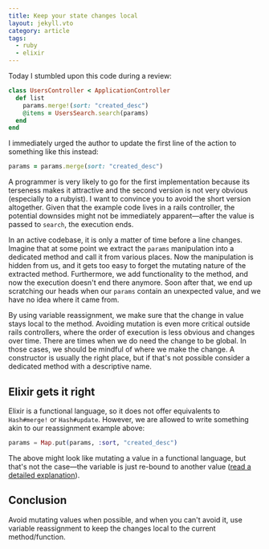 ```yaml
---
title: Keep your state changes local
layout: jekyll.vto
category: article
tags:
  - ruby
  - elixir
---
```


Today I stumbled upon this code during a review:

```ruby
class UsersController < ApplicationController
  def list
    params.merge!(sort: "created_desc")
    @items = UsersSearch.search(params)
  end
end
```

I immediately urged the author to update the first line of the action to something like this instead:

```ruby
params = params.merge(sort: "created_desc")
```

A programmer is very likely to go for the first implementation because its terseness makes it attractive and the second version is not very obvious (especially to a rubyist). I want to convince you to avoid the short version altogether. Given that the example code lives in a rails controller, the potential downsides might not be immediately apparent—after the value is passed to `search`, the execution ends.

In an active codebase, it is only a matter of time before a line changes. Imagine that at some point we extract the `params` manipulation into a dedicated method and call it from various places. Now the manipulation is hidden from us, and it gets too easy to forget the mutating nature of the extracted method. Furthermore, we add functionality to the method, and now the execution doesn't end there anymore. Soon after that, we end up scratching our heads when our `params` contain an unexpected value, and we have no idea where it came from.

By using variable reassignment, we make sure that the change in value stays local to the method. Avoiding mutation is even more critical outside rails controllers, where the order of execution is less obvious and changes over time. There are times when we do need the change to be global. In those cases, we should be mindful of where we make the change. A constructor is usually the right place, but if that's not possible consider a dedicated method with a descriptive name.

## Elixir gets it right

Elixir is a functional language, so it does not offer equivalents to `Hash#merge!` or `Hash#update`. However, we are allowed to write something akin to our reassignment example above:

```elixir
params = Map.put(params, :sort, "created_desc")
```

The above might look like mutating a value in a functional language, but that's not the case—the variable is just re-bound to another value ([read a detailed explanation][elixir-variable-rebinding]).

## Conclusion

Avoid mutating values when possible, and when you can't avoid it, use variable reassignment to keep the changes local to the current method/function.

[elixir-variable-rebinding]: http://blog.plataformatec.com.br/2016/01/comparing-elixir-and-erlang-variables/
